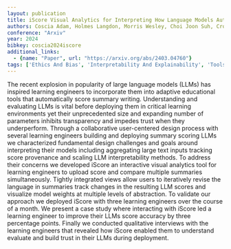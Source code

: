 ```yaml
---
layout: publication
title: iScore Visual Analytics for Interpreting How Language Models Automatically Score Summaries
authors: Coscia Adam, Holmes Langdon, Morris Wesley, Choi Joon Suh, Crossley Scott, Endert Alex
conference: "Arxiv"
year: 2024
bibkey: coscia2024iscore
additional_links:
  - {name: "Paper", url: "https://arxiv.org/abs/2403.04760"}
tags: ['Ethics And Bias', 'Interpretability And Explainability', 'Tools']
---
```

The recent explosion in popularity of large language models (LLMs) has inspired learning engineers to incorporate them into adaptive educational tools that automatically score summary writing. Understanding and evaluating LLMs is vital before deploying them in critical learning environments yet their unprecedented size and expanding number of parameters inhibits transparency and impedes trust when they underperform. Through a collaborative user-centered design process with several learning engineers building and deploying summary scoring LLMs we characterized fundamental design challenges and goals around interpreting their models including aggregating large text inputs tracking score provenance and scaling LLM interpretability methods. To address their concerns we developed iScore an interactive visual analytics tool for learning engineers to upload score and compare multiple summaries simultaneously. Tightly integrated views allow users to iteratively revise the language in summaries track changes in the resulting LLM scores and visualize model weights at multiple levels of abstraction. To validate our approach we deployed iScore with three learning engineers over the course of a month. We present a case study where interacting with iScore led a learning engineer to improve their LLMs score accuracy by three percentage points. Finally we conducted qualitative interviews with the learning engineers that revealed how iScore enabled them to understand evaluate and build trust in their LLMs during deployment.
